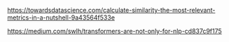 
https://towardsdatascience.com/calculate-similarity-the-most-relevant-metrics-in-a-nutshell-9a43564f533e

https://medium.com/swlh/transformers-are-not-only-for-nlp-cd837c9f175


